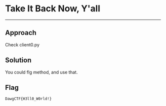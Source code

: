 # Take It Back Now, Y'all
---
## Approach
Check client0.py

## Solution
You could flg method, and use that.
## Flag
```
DawgCTF{H3ll0_W0rld!}
```